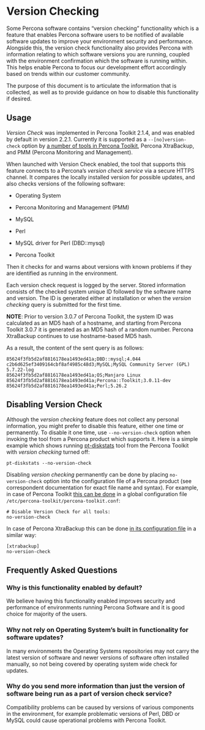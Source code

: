 # Version Checking

Some Percona software contains “version checking” functionality which is a
feature that enables Percona software users to be notified of available software
updates to improve your environment security and performance. Alongside this,
the version check functionality also provides Percona with information relating
to which software versions you are running, coupled with the environment
confirmation which the software is running within. This helps enable Percona to
focus our development effort accordingly based on trends within our customer
community.

The purpose of this document is to articulate the information that is
collected, as well as to provide guidance on how to disable this functionality
if desired.

## Usage

*Version Check* was implemented in Percona Toolkit 2.1.4, and was enabled by default in
version 2.2.1. Currently it is supported as a `--[no]version-check` option
by [a number of tools in Percona Toolkit](https://www.percona.com/doc/percona-toolkit/LATEST/genindex.html),
Percona XtraBackup, and PMM (Percona Monitoring and Management).

When launched  with Version Check enabled, the tool that supports this feature
connects to a Percona’s *version check service* via a secure HTTPS channel. It
compares the locally installed version for possible updates, and also checks
versions of the following software:


* Operating System


* Percona Monitoring and Management (PMM)


* MySQL


* Perl


* MySQL driver for Perl (DBD::mysql)


* Percona Toolkit

Then it checks for and warns about versions with known problems if they are
identified as running in the environment.

Each version check request is logged by the server. Stored information consists
of the checked system unique ID followed by the software name and version.
The ID is generated either at installation or when the *version checking* query is
submitted for the first time.

**NOTE**: Prior to version 3.0.7 of Percona Toolkit, the system ID was calculated as an MD5 hash
of a hostname, and starting from Percona Toolkit 3.0.7 it is generated as an MD5
hash of a random number. Percona XtraBackup continues to use hostname-based MD5 hash.

As a result, the content of the sent query is as follows:

```
85624f3fb5d2af8816178ea1493ed41a;DBD::mysql;4.044
c2b6d625ef3409164cbf8af4985c48d3;MySQL;MySQL Community Server (GPL) 5.7.22-log
85624f3fb5d2af8816178ea1493ed41a;OS;Manjaro Linux
85624f3fb5d2af8816178ea1493ed41a;Percona::Toolkit;3.0.11-dev
85624f3fb5d2af8816178ea1493ed41a;Perl;5.26.2
```

## Disabling Version Check

Although the *version checking* feature does not collect any personal information,
you might prefer to disable this feature, either one time or permanently.
To disable it one time, use `--no-version-check` option when invoking the
tool from a Percona product which supports it. Here is a simple example which
shows running [pt-diskstats](https://www.percona.com/doc/percona-toolkit/LATEST/pt-diskstats.html)
tool from the Percona Toolkit with *version checking* turned off:

```
pt-diskstats --no-version-check
```

Disabling *version checking* permanently can be done by placing
`no-version-check` option into the configuration file of a Percona product
(see correspondent documentation for exact file name and syntax). For example,
in case of Percona Toolkit [this can be done](https://www.percona.com/doc/percona-toolkit/LATEST/configuration_files.html) in a global configuration file `/etc/percona-toolkit/percona-toolkit.conf`:

```
# Disable Version Check for all tools:
no-version-check
```

In case of Percona XtraBackup this can be done [in its configuration file](https://www.percona.com/doc/percona-xtrabackup/2.4/using_xtrabackup/configuring.htm) in a similar way:

```
[xtrabackup]
no-version-check
```

## Frequently Asked Questions

### Why is this functionality enabled by default?

We believe having this functionality enabled improves security and performance
of environments running Percona Software and it is good choice for majority of
the users.

### Why not rely on Operating System’s built in functionality for software updates?

In many environments the Operating Systems repositories may not carry the
latest version of software and newer versions of software often installed
manually, so not being covered by operating system wide check for updates.

### Why do you send more information than just the version of software being run as a part of version check service?

Compatibility problems can be caused by versions of various components in the
environment, for example problematic versions of Perl, DBD or MySQL could cause
operational problems with Percona Toolkit.
